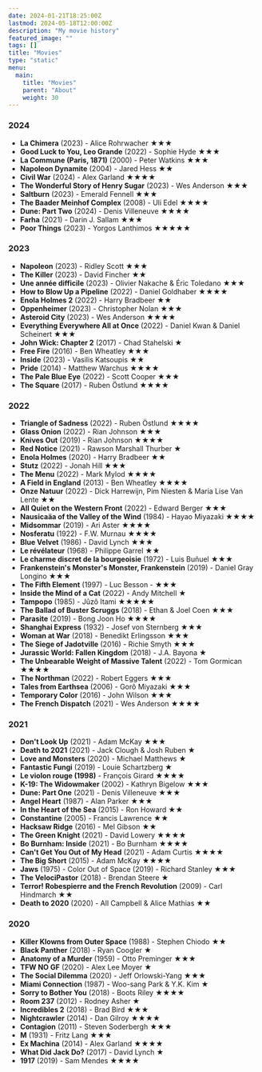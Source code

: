 ```yaml
---
date: 2024-01-21T18:25:00Z
lastmod: 2024-05-18T12:00:00Z
description: "My movie history"
featured_image: ""
tags: []
title: "Movies"
type: "static"
menu:
  main:
    title: "Movies"
    parent: "About"
    weight: 30
---
```

### 2024
* **La Chimera** (2023) - Alice Rohrwacher ★★★
* **Good Luck to You, Leo Grande** (2022) - Sophie Hyde ★★★
* **La Commune (Paris, 1871)** (2000) - Peter Watkins ★★★
* **Napoleon Dynamite** (2004) - Jared Hess ★★
* **Civil War** (2024) - Alex Garland ★★★★
* **The Wonderful Story of Henry Sugar** (2023) - Wes Anderson ★★★
* **Saltburn** (2023) - Emerald Fennell ★★★
* **The Baader Meinhof Complex** (2008) - Uli Edel ★★★★
* **Dune: Part Two** (2024) - Denis Villeneuve ★★★★
* **Farha** (2021) - Darin J. Sallam ★★★
* **Poor Things** (2023) - Yorgos Lanthimos ★★★★★

### 2023
* **Napoleon** (2023) - Ridley Scott ★★★
* **The Killer** (2023) - David Fincher ★★
* **Une année difficile** (2023) - Olivier Nakache & Éric Toledano ★★★
* **How to Blow Up a Pipeline** (2022) - Daniel Goldhaber ★★★★
* **Enola Holmes 2** (2022) - Harry Bradbeer ★★
* **Oppenheimer** (2023) - Christopher Nolan ★★★
* **Asteroid City** (2023) - Wes Anderson ★★★★
* **Everything Everywhere All at Once** (2022) - Daniel Kwan & Daniel Scheinert ★★★
* **John Wick: Chapter 2** (2017) - Chad Stahelski ★
* **Free Fire** (2016) - Ben Wheatley ★★★
* **Inside** (2023) - Vasilis Katsoupis ★★
* **Pride** (2014) - Matthew Warchus ★★★★
* **The Pale Blue Eye** (2022) - Scott Cooper ★★★
* **The Square** (2017) - Ruben Östlund ★★★★

### 2022
* **Triangle of Sadness** (2022) - Ruben Östlund ★★★★
* **Glass Onion** (2022) - Rian Johnson ★★★
* **Knives Out** (2019) - Rian Johnson ★★★★
* **Red Notice** (2021) - Rawson Marshall Thurber ★
* **Enola Holmes** (2020) - Harry Bradbeer ★★
* **Stutz** (2022) - Jonah Hill ★★★
* **The Menu** (2022) - Mark Mylod ★★★★
* **A Field in England** (2013) - Ben Wheatley ★★★★
* **Onze Natuur** (2022) - Dick Harrewijn, Pim Niesten & Maria Lise Van Lente ★★
* **All Quiet on the Western Front** (2022) - Edward Berger ★★★
* **Nausicaäa of the Valley of the Wind** (1984) - Hayao Miyazaki ★★★★
* **Midsommar** (2019) - Ari Aster ★★★★
* **Nosferatu** (1922) - F.W. Murnau ★★★★
* **Blue Velvet** (1986) - David Lynch ★★★
* **Le révélateur** (1968) - Philippe Garrel ★★
* **Le charme discret de la bourgeoisie** (1972) - Luis Buñuel ★★★
* **Frankenstein's Monster's Monster, Frankenstein** (2019) - Daniel Gray Longino ★★★
* **The Fifth Element** (1997) - Luc Besson - ★★★
* **Inside the Mind of a Cat** (2022) - Andy Mitchell ★
* **Tampopo** (1985) - Jûzô Itami ★★★★★
* **The Ballad of Buster Scruggs** (2018) - Ethan & Joel Coen ★★★
* **Parasite** (2019) - Bong Joon Ho ★★★★
* **Shanghai Express** (1932) - Josef von Sternberg ★★★
* **Woman at War** (2018) - Benedikt Erlingsson ★★★
* **The Siege of Jadotville** (2016) - Richie Smyth ★★★
* **Jurassic World: Fallen Kingdom** (2018) - J.A. Bayona ★
* **The Unbearable Weight of Massive Talent** (2022) - Tom Gormican ★★★★
* **The Northman** (2022) - Robert Eggers ★★★
* **Tales from Earthsea** (2006) - Gorô Miyazaki ★★★
* **Temporary Color** (2016) - John Wilson ★★★
* **The French Dispatch** (2021) - Wes Anderson ★★★★

### 2021
* **Don't Look Up** (2021) - Adam McKay ★★★
* **Death to 2021** (2021) - Jack Clough & Josh Ruben ★
* **Love and Monsters** (2020) - Michael Matthews ★
* **Fantastic Fungi** (2019) - Louie Schartzberg ★
* **Le violon rouge (1998)** - François Girard ★★★★
* **K-19: The Widowmaker** (2002) - Kathryn Bigelow ★★★
* **Dune: Part One** (2021) - Denis Villeneuve ★★★
* **Angel Heart** (1987) - Alan Parker ★★★
* **In the Heart of the Sea** (2015) - Ron Howard ★★
* **Constantine** (2005) - Francis Lawrence ★★
* **Hacksaw Ridge** (2016) - Mel Gibson ★★
* **The Green Knight** (2021) - David Lowery ★★★★
* **Bo Burnham: Inside** (2021) - Bo Burnham ★★★★
* **Can't Get You Out of My Head** (2021) - Adam Curtis ★★★★
* **The Big Short** (2015) - Adam McKay ★★★★
* **Jaws** (1975) - Color Out of Space (2019) - Richard Stanley ★★★
* **The VelociPastor** (2018) - Brendan Steere ★
* **Terror! Robespierre and the French Revolution** (2009) - Carl Hindmarch ★★
* **Death to 2020** (2020) - All Campbell & Alice Mathias ★★

### 2020
* **Killer Klowns from Outer Space** (1988) - Stephen Chiodo ★★
* **Black Panther** (2018) - Ryan Coogler ★
* **Anatomy of a Murder** (1959) - Otto Preminger ★★★
* **TFW NO GF** (2020) - Alex Lee Moyer ★
* **The Social Dilemma** (2020) - Jeff Orlowski-Yang ★★★
* **Miami Connection** (1987) - Woo-sang Park & Y.K. Kim ★
* **Sorry to Bother You** (2018) - Boots Riley ★★★★
* **Room 237** (2012) - Rodney Asher ★
* **Incredibles 2** (2018) - Brad Bird ★★★
* **Nightcrawler** (2014) - Dan Gilroy ★★★★
* **Contagion** (2011) - Steven Soderbergh ★★★
* **M** (1931) - Fritz Lang ★★★
* **Ex Machina** (2014) - Alex Garland ★★★★
* **What Did Jack Do?** (2017) - David Lynch ★
* **1917** (2019) - Sam Mendes ★★★★
